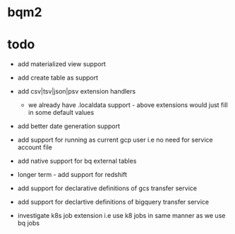 # bqm2


# todo
- add materialized view support
- add create table as support
- add csv|tsv|json|psv extension handlers
  - we already have .localdata support - above extensions would just fill in some default values 
- add better date generation support
- add support for running as current gcp user i.e no need for service account file
- add native support for bq external tables
- longer term - add support for redshift 
- add support for declarative definitions of gcs transfer service
- add support for declartive definitions of bigquery transfer service

- investigate k8s job extension i.e use k8 jobs in same manner as we use bq jobs
